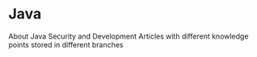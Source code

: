 # Java
About Java Security and Development
Articles with different knowledge points stored in different branches


